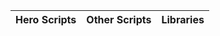Hero Scripts          | Other Scripts         | Libraries         
--------------        |--------------         |--------------
